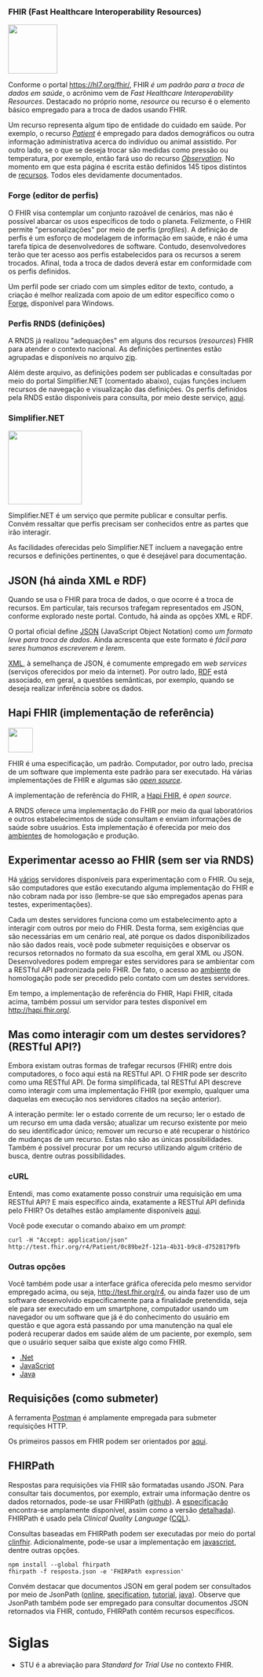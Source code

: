 ### FHIR (Fast Healthcare Interoperability Resources)

[<img src="https://www.hl7.org/fhir/assets/images/fhir-logo-www.png" width="100">](https://www.hl7.org/fhir/)

Conforme o portal https://hl7.org/fhir/, FHIR _é um padrão para a troca de dados em saúde_, o acrônimo vem de _Fast Healthcare Interoperability Resources_. Destacado no próprio nome, _resource_ ou recurso é o elemento básico empregado para a troca de dados usando FHIR.

Um recurso representa algum tipo de entidade do cuidado em saúde. Por exemplo, o recurso [_Patient_](https://www.hl7.org/fhir/patient.html) é empregado para dados demográficos ou outra informação administrativa acerca do indivíduo ou animal assistido. Por outro lado, se o que se deseja trocar são medidas como pressão ou temperatura, por exemplo, então fará uso do recurso [_Observation_](https://www.hl7.org/fhir/observation.html). No momento em que esta página é escrita estão definidos 145 tipos distintos de [recursos](https://www.hl7.org/fhir/resourcelist.html). Todos eles devidamente documentados.

### Forge (editor de perfis)

O FHIR visa contemplar um conjunto razoável de cenários, mas não é possível abarcar os usos específicos de todo o planeta. 
Felizmente, o FHIR permite "personalizações" por meio de perfis (_profiles_).
A definição de perfis é um esforço de modelagem de informação em saúde, e não é uma tarefa típica de desenvolvedores de software. Contudo,
desenvolvedores terão que ter acesso aos perfis estabelecidos para os recursos a serem trocados. Afinal, toda a troca de 
dados deverá estar em conformidade com os perfis definidos.

Um perfil pode ser criado com um simples editor de texto, contudo,
a criação é melhor realizada com apoio de um editor específico como o
[Forge](https://simplifier.net/forge), disponível para Windows.


### Perfis RNDS (definições)
A RNDS já realizou "adequações" em alguns dos recursos (_resources_) FHIR para atender o contexto nacional. As definições pertinentes estão
agrupadas e disponíveis no arquivo [zip](http://mobileapps.saude.gov.br/portal-servicos/files/f3bd659c8c8ae3ee966e575fde27eb58/9c3445f12823fd4c4f66e107617fc131_inp88qqqi.zip). 

Além deste arquivo, as definições
podem ser publicadas e consultadas por meio do portal Simplifier.NET (comentado abaixo), cujas funções incluem recursos de
navegação e visualização das definições. Os perfis definidos pela RNDS estão disponíveis para consulta, por meio deste serviço, [aqui](https://simplifier.net/RedeNacionaldeDadosemSade).

### Simplifier.NET

[<img src="https://simplifier.net/images/simplifier-logo.png" width="150">](https://simplifier.net)

Simplifier.NET é um serviço que permite
publicar e consultar perfis. Convém ressaltar que perfis precisam ser conhecidos entre as partes que irão interagir.

As facilidades oferecidas pelo Simplifier.NET incluem a navegação entre recursos e definições pertinentes, o que é desejável para 
documentação.

## JSON (há ainda XML e RDF)

Quando se usa o FHIR para troca de dados, o que ocorre é a troca de recursos. Em particular, tais recursos trafegam representados em JSON, conforme explorado neste portal. Contudo, há ainda as opções XML e RDF.

O portal oficial define [JSON](https://www.json.org/json-en.html) (JavaScript Object Notation) como _um formato leve para troca de dados_. Ainda acrescenta que este formato é _fácil para seres humanos escreverem e lerem_.

[XML](https://en.wikipedia.org/wiki/XML), à semelhança de JSON, é comumente empregado em _web services_ (serviços oferecidos por meio da internet). Por outro lado, [RDF](https://www.hl7.org/fhir/rdf.html) está associado, em geral, a questões semânticas, por exemplo, quando se deseja realizar inferência sobre os dados.

## Hapi FHIR (implementação de referência)

[<img src="https://hapifhir.io/hapi-fhir/images/logos/raccoon-forwards.png" width="50">](https://hapifhir.io)

FHIR é uma especificação, um padrão. Computador, por outro lado, precisa de um software que implementa este padrão para ser executado. Há várias implementações de FHIR e algumas são [_open source_](https://wiki.hl7.org/Open_Source_FHIR_implementations).

A implementação de referência do FHIR, a [Hapi FHIR](https://hapifhir.io), é _open source_.<br>

A RNDS oferece uma implementação do FHIR por meio da qual laboratórios e outros estabelecimentos de súde consultam e enviam informações de saúde sobre usuários. Esta implementação é oferecida por meio dos [ambientes](./ambientes.md) de homologação e produção.

## Experimentar acesso ao FHIR (sem ser via RNDS)

Há [vários](https://wiki.hl7.org/Publicly_Available_FHIR_Servers_for_testing) servidores disponíveis para experimentação com o FHIR. Ou seja, são computadores que estão executando alguma implementação do FHIR e não cobram nada por isso (lembre-se que são empregados apenas para testes, experimentações). 

Cada um destes servidores funciona como um estabelecimento apto a interagir com outros por meio do FHIR. Desta forma, sem exigências que são necessárias em um cenário real, até porque os dados disponibilizados não são dados reais, você pode submeter requisições e observar os recursos retornados no formato da sua escolha, em geral XML ou JSON.
Desenvolvedores podem empregar estes servidores para se ambientar com a RESTful API padronizada pelo FHIR. De fato, o acesso ao [ambiente](./ambientes.md) de homologação pode ser precedido pelo contato
com um destes servidores.

Em tempo, a implementação de referência do FHIR, Hapi FHIR, citada acima, também possui um servidor para testes disponível em http://hapi.fhir.org/.

## Mas como interagir com um destes servidores? (RESTful API?)

Embora existam outras formas de trafegar recursos (FHIR) entre dois computadores, o foco aqui está na RESTful API. O FHIR pode ser descrito como uma RESTful API. De forma simplificada, tal RESTful API descreve como interagir com uma implementação FHIR (por exemplo, qualquer uma daquelas em execução nos servidores citados na seção anterior).

A interação permite: ler o estado corrente de um recurso; ler o estado de um recurso em uma dada versão; atualizar um recurso existente por meio do seu identificador único; remover um recurso e até recuperar o histórico de mudanças de um recurso. Estas não são as únicas possibilidades. Também é possível procurar por um recurso utilizando algum critério de busca, dentre outras possibilidades.

### cURL

Entendi, mas como exatamente posso construir uma requisição em uma RESTful API? E mais específico ainda, exatamente a RESTful API definida pelo FHIR? Os detalhes estão amplamente disponíveis [aqui](http://hl7.org/fhir/http.html).

Você pode executar o comando abaixo em um _prompt_:

```
curl -H "Accept: application/json" http://test.fhir.org/r4/Patient/0c89be2f-121a-4b31-b9c8-d7528179fb
```

### Outras opções

Você também pode usar a interface gráfica oferecida pelo mesmo servidor empregado acima, ou seja, http://test.fhir.org/r4, ou ainda fazer uso de um software desenvolvido especificamente para a finalidade pretendida, seja ele para ser executado em um smartphone, computador usando um navegador ou um software que já é do conhecimento do usuário em questão e que agora está passando por uma manutenção na qual ele poderá recuperar dados em saúde além de um paciente, por exemplo, sem que o usuário sequer saiba que existe algo como FHIR.

- [.Net](http://ewoutkramer.github.io/fhir-net-api/client-setup.html)
- [JavaScript](https://github.com/smart-on-fhir/client-js)
- [Java](https://github.com/FirelyTeam/fhirstarters/tree/master/java/hapi-fhirstarters-client-skeleton)

## Requisições (como submeter)

A ferramenta [Postman](https://www.getpostman.com/downloads/) é amplamente empregada para submeter requisições HTTP.

Os primeiros passos em FHIR podem ser orientados por [aqui](https://blog.heliossoftware.com/fhir-training-the-early-steps-of-mastering-hl7-fhir-997d8dfa1320).

## FHIRPath

Respostas para requisições via FHIR são formatadas usando JSON. Para consultar tais documentos, por exemplo, extrair uma informação dentre os dados retornados, pode-se usar FHIRPath ([github](https://github.com/HL7/fhirpath)). A [especificação](http://hl7.org/fhirpath/) encontra-se amplamente disponível, assim como a versão [detalhada](https://github.com/HL7/FHIRPath/blob/master/spec/index.adoc)). FHIRPath é usado pela _Clinical Quality Language_ ([CQL](https://cql.hl7.org/index.html)).

Consultas baseadas em FHIRPath podem ser executadas por meio do portal [clinfhir](http://clinfhir.com). Adicionalmente, pode-se usar a implementação em [javascript](https://github.com/HL7/fhirpath.js), dentre outras opções.

```shell
npm install --global fhirpath
fhirpath -f resposta.json -e 'FHIRPath expression'
```

Convém destacar que documentos JSON em geral podem ser consultados por meio de JsonPath ([online](https://jsonpath.com/), [specification](https://goessner.net/articles/JsonPath/), [tutorial](https://www.baeldung.com/guide-to-jayway-jsonpath), [java](https://github.com/json-path/JsonPath)). Observe que JsonPath também pode ser empregado para consultar documentos JSON retornados via FHIR, contudo, FHIRPath contém recursos específicos.

# Siglas

- STU é a abreviação para _Standard for Trial Use_ no contexto FHIR.
